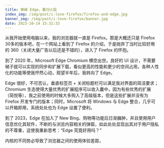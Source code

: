 ```yaml
---
title: 换掉 Edge，重归火狐
index_img: /img/post/i-love-firefox/firefox-and-edge.jpg
banner_img: /img/post/i-love-firefox/banner.jpg
date: 2023-10-14 15:31:33
---
```


从我开始使用电脑以来，我的浏览器就一直是 Firefox。那是大概还只是 Firefox 30多的版本吧，在一个网站上看到了 Firefox 的介绍，于是抛弃了当时比较好用的 360（关闭大量广告以后还是不错的），进入了 Firefox 的怀抱。

到了 2020 年，Microsoft Edge Chromium 横空出世。良好的 UI 设计，不需要梯子就可以实现的同步和扩展下载，看似更高的性能和更少的空间占用，各种人性化的功能等使我怦然心动，观望半年后，我转向了 Edge。

Edge 很好，不可否认，垂直标签页 + 关闭标题栏可以满足我对界面的简洁要求；Chromium 生态使得大量优秀的扩展程序可以收入囊中，因为有些优秀的扩展（简悦等），我之前使用的时候大多购入了高级版本，但是这些扩展并没有为 Firefox 开发专门的版本；同时，Microsoft 将 Windows 与 Edge 整合，几乎可以开箱即用，系统处处也为 Edge 设置了便利。

到了 2023，Edge 在加入了 New Bing、购物等功能后日渐臃肿，并且使用用户信息优化其软件，不断的与浏览内容相关的弹窗，如此处处显现出其对于用户隐私的不尊重，这使我重新思考：“Edge 究竟好用吗？”

内核的不同势必导致了浏览器之间的使用体验差距，